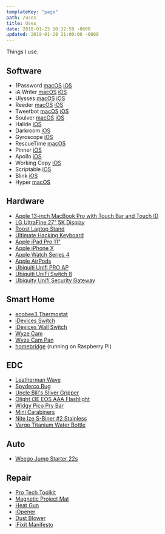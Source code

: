 ```yaml
---
templateKey: "page"
path: /uses
title: Uses
date: 2018-01-23 10:32:59 -0600
updated: 2019-01-28 21:00:00 -0600
---
```


Things I use.

## Software

- 1Password
  [macOS](https://geo.itunes.apple.com/us/app/1password/id443987910?mt=12&app=apps&at=1001lJ7Y)
  [iOS](https://itunes.apple.com/us/app/1password/id568903335?mt=8&at=1001lJ7Y)
- iA Writer
  [macOS](https://geo.itunes.apple.com/us/app/ia-writer/id775737590?mt=12&app=apps&at=1001lJ7Y)
  [iOS](https://itunes.apple.com/us/app/ia-writer/id775737172?mt=8&at=1001lJ7Y)
- Ulysses
  [macOS](https://itunes.apple.com/us/app/ulysses/id1225570693?mt=12)
  [iOS](https://itunes.apple.com/us/app/ulysses/id1225571038)
- Reeder
  [macOS](https://geo.itunes.apple.com/us/app/reeder-3/id880001334?mt=12&app=apps&at=1001lJ7Y)
  [iOS](https://itunes.apple.com/us/app/reeder-3/id697846300?mt=8&at=1001lJ7Y)
- Tweetbot
  [macOS](https://geo.itunes.apple.com/us/app/tweetbot-for-twitter/id557168941?mt=12&app=apps&at=1001lJ7Y)
  [iOS](https://itunes.apple.com/us/app/tweetbot-4-for-twitter/id1018355599?mt=8&at=1001lJ7Y)
- Soulver
  [macOS](https://geo.itunes.apple.com/us/app/soulver/id413965349?mt=12&app=apps&at=1001lJ7Y)
  [iOS](https://itunes.apple.com/us/app/soulver/id348142037?mt=8&at=1001lJ7Y)
- Halide
  [iOS](https://itunes.apple.com/us/app/halide-raw-manual-camera/id885697368?mt=8&at=1001lJ7Y)
- Darkroom
  [iOS](https://apps.apple.com/us/app/darkroom-photo-editor/id953286746)
- Gyroscope
  [iOS](https://itunes.apple.com/us/app/gyroscope-health/id1104085053?mt=8&at=1001lJ7Y)
- RescueTime [macOS](https://www.rescuetime.com/)
- Pinner
  [iOS](https://itunes.apple.com/us/app/pinner-for-pinboard/id591613202?mt=8&at=1001lJ7Y)
- Apollo
  [iOS](https://itunes.apple.com/us/app/apollo-for-reddit/id979274575?mt=8&at=1001lJ7Y)
- Working Copy
  [iOS](https://itunes.apple.com/us/app/working-copy/id896694807)
- Scriptable
  [iOS](https://itunes.apple.com/us/app/scriptable/id1405459188)
- Blink
  [iOS](https://itunes.apple.com/us/app/blink-shell-mosh-ssh/id1156707581?mt=8&at=1001lJ7Y)
- Hyper
  [macOS](https://hyper.is/)

## Hardware

<!-- * [iPad Mini 4](http://amzn.to/2DXuSL2) -->

- [Apple 13-inch MacBook Pro with Touch Bar and Touch ID](http://amzn.to/2F3062U)
- [LG UltraFine 27" 5K Display](http://a.co/d/eKBeHuL)
- [Roost Laptop Stand](http://amzn.to/2DXrUWU)
- [Ultimate Hacking Keyboard](https://ultimatehackingkeyboard.com)
- [Apple iPad Pro 11"](https://www.amazon.com/Apple-iPad-11-inch-Wi-Fi-256GB/dp/B07K3BZSNK)
- [Apple iPhone X](https://amzn.to/2EfALBM)
- [Apple Watch Series 4](http://amzn.to/2rtYQ6X)
- [Apple AirPods](https://www.apple.com/airpods/)
- [Ubiquiti Unifi PRO AP](http://amzn.to/2G49SD7)
- [Ubiquiti UniFi Switch 8](http://a.co/d/jkqnJeI)
- [Ubiquity Unifi Security Gateway](http://amzn.to/2F2ne1l)

## Smart Home

- [ecobee3 Thermostat](http://amzn.to/2DpSxTu)
- [iDevices Switch](http://amzn.to/2n0uBPC)
- [iDevices Wall Switch](http://amzn.to/2G2xIPL)
- [Wyze Cam](https://www.amazon.com/Wyze-Indoor-Wireless-Camera-Vision/dp/B076H3SRXG)
- [Wyze Cam Pan](https://www.amazon.com/Wyze-1080p-Indoor-Camera-Vision/dp/B07DGR98VQ)
- [homebridge](https://github.com/nfarina/homebridge) (running on Raspberry Pi)

## EDC

- [Leatherman Wave](http://amzn.to/2DwBa6T)
- [Spyderco Bug](http://amzn.to/2DXFn13)
- [Uncle Bill's Sliver Gripper](http://amzn.to/2n1dr4c)
- [Olight i3E EOS AAA Flashlight](http://amzn.to/2DCZ3tp)
- [Widgy Pico Pry Bar](https://countycomm.com/products/widgy-pry-bars)
- [Mini Carabiners](http://amzn.to/2GjZo2N)
- [Nite Ize S-Biner #2 Stainless](http://amzn.to/2GlKjO6)
- [Vargo Titanium Water Bottle](http://amzn.to/2n1O1n0)

## Auto

- [Weego Jump Starter 22s](http://amzn.to/2DybaIa)

## Repair

- [Pro Tech Toolkit](https://www.ifixit.com/Store/Tools/Pro-Tech-Toolkit/IF145-307)
- [Magnetic Project Mat](https://www.ifixit.com/Store/Tools/Magnetic-Project-Mat/IF145-167-4)
- [Heat Gun](https://www.ifixit.com/Store/Tools/Heat-Gun/IF145-031-1)
- [iOpener](https://www.ifixit.com/Store/Tools/iOpener/IF145-198-8)
- [Dust Blower](https://www.ifixit.com/Store/Tools/Dust-Blower/IF145-064-1)
- [iFixit Manifesto](https://www.ifixit.com/Manifesto)

[macos]: https://linkmaker.itunes.apple.com/assets/shared/badges/en-us/macappstore-sm.svg
[ios]: https://linkmaker.itunes.apple.com/assets/shared/badges/en-us/appstore-sm.svg
